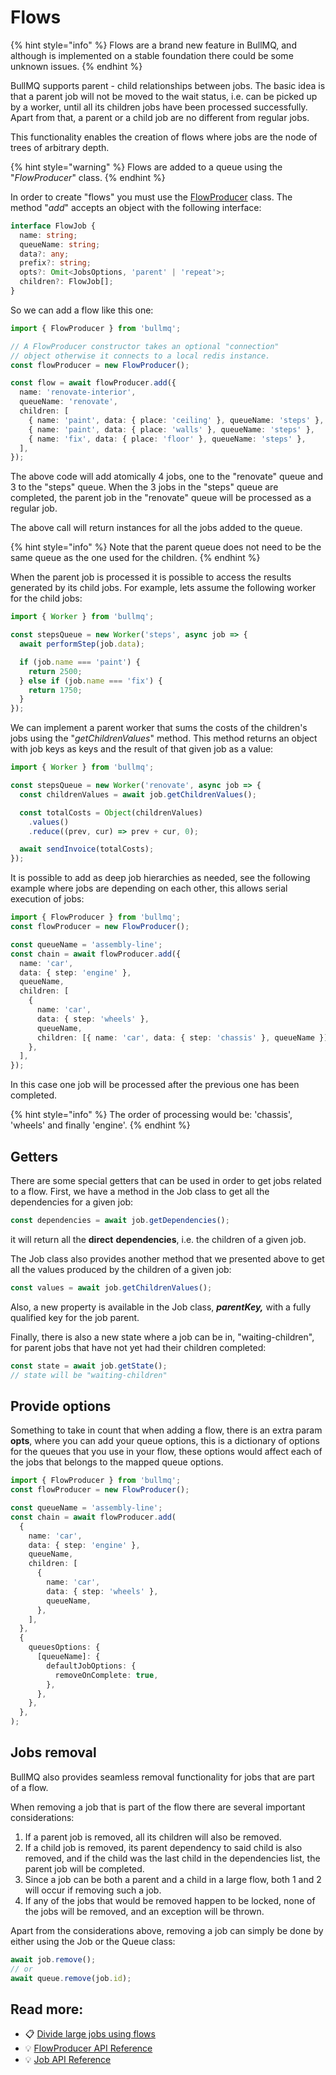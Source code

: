 # Flows

{% hint style="info" %}
Flows are a brand new feature in BullMQ, and although is implemented on a stable foundation there could be some unknown issues.
{% endhint %}

BullMQ supports parent - child relationships between jobs. The basic idea is that a parent job will not be moved to the wait status, i.e. can be picked up by a worker, until all its children jobs have been processed successfully. Apart from that, a parent or a child job are no different from regular jobs.

This functionality enables the creation of flows where jobs are the node of trees of arbitrary depth.

{% hint style="warning" %}
Flows are added to a queue using the "_FlowProducer_" class.
{% endhint %}

In order to create "flows" you must use the [FlowProducer](https://api.docs.bullmq.io/classes/FlowProducer.html) class. The method "_add_" accepts an object with the following interface:

```typescript
interface FlowJob {
  name: string;
  queueName: string;
  data?: any;
  prefix?: string;
  opts?: Omit<JobsOptions, 'parent' | 'repeat'>;
  children?: FlowJob[];
}
```

So we can add a flow like this one:

```typescript
import { FlowProducer } from 'bullmq';

// A FlowProducer constructor takes an optional "connection"
// object otherwise it connects to a local redis instance.
const flowProducer = new FlowProducer();

const flow = await flowProducer.add({
  name: 'renovate-interior',
  queueName: 'renovate',
  children: [
    { name: 'paint', data: { place: 'ceiling' }, queueName: 'steps' },
    { name: 'paint', data: { place: 'walls' }, queueName: 'steps' },
    { name: 'fix', data: { place: 'floor' }, queueName: 'steps' },
  ],
});
```

The above code will add atomically 4 jobs, one to the "renovate" queue and 3 to the "steps" queue. When the 3 jobs in the "steps" queue are completed, the parent job in the "renovate" queue will be processed as a regular job.

The above call will return instances for all the jobs added to the queue.

{% hint style="info" %}
Note that the parent queue does not need to be the same queue as the one used for the children.
{% endhint %}

When the parent job is processed it is possible to access the results generated by its child jobs. For example, lets assume the following worker for the child jobs:

```typescript
import { Worker } from 'bullmq';

const stepsQueue = new Worker('steps', async job => {
  await performStep(job.data);

  if (job.name === 'paint') {
    return 2500;
  } else if (job.name === 'fix') {
    return 1750;
  }
});
```

We can implement a parent worker that sums the costs of the children's jobs using the "_getChildrenValues_" method. This method returns an object with job keys as keys and the result of that given job as a value:

```typescript
import { Worker } from 'bullmq';

const stepsQueue = new Worker('renovate', async job => {
  const childrenValues = await job.getChildrenValues();

  const totalCosts = Object(childrenValues)
    .values()
    .reduce((prev, cur) => prev + cur, 0);

  await sendInvoice(totalCosts);
});
```

It is possible to add as deep job hierarchies as needed, see the following example where jobs are depending on each other, this allows serial execution of jobs:

```typescript
import { FlowProducer } from 'bullmq';
const flowProducer = new FlowProducer();

const queueName = 'assembly-line';
const chain = await flowProducer.add({
  name: 'car',
  data: { step: 'engine' },
  queueName,
  children: [
    {
      name: 'car',
      data: { step: 'wheels' },
      queueName,
      children: [{ name: 'car', data: { step: 'chassis' }, queueName }],
    },
  ],
});
```

In this case one job will be processed after the previous one has been completed.

{% hint style="info" %}
The order of processing would be: 'chassis', 'wheels' and finally 'engine'.
{% endhint %}

## Getters

There are some special getters that can be used in order to get jobs related to a flow. First, we have a method in the Job class to get all the dependencies for a given job:

```typescript
const dependencies = await job.getDependencies();
```

it will return all the **direct** **dependencies**, i.e. the children of a given job.

The Job class also provides another method that we presented above to get all the values produced by the children of a given job:

```typescript
const values = await job.getChildrenValues();
```

Also, a new property is available in the Job class, _**parentKey,**_ with a fully qualified key for the job parent.

Finally, there is also a new state where a job can be in, "waiting-children", for parent jobs that have not yet had their children completed:

```typescript
const state = await job.getState();
// state will be "waiting-children"
```

## Provide options

Something to take in count that when adding a flow, there is an extra param **opts**, where you can add your queue options, this is a dictionary of options for the queues that you use in your flow, these options would affect each of the jobs that belongs to the mapped queue options.

```typescript
import { FlowProducer } from 'bullmq';
const flowProducer = new FlowProducer();

const queueName = 'assembly-line';
const chain = await flowProducer.add(
  {
    name: 'car',
    data: { step: 'engine' },
    queueName,
    children: [
      {
        name: 'car',
        data: { step: 'wheels' },
        queueName,
      },
    ],
  },
  {
    queuesOptions: {
      [queueName]: {
        defaultJobOptions: {
          removeOnComplete: true,
        },
      },
    },
  },
);
```

## Jobs removal

BullMQ also provides seamless removal functionality for jobs that are part of a flow.

When removing a job that is part of the flow there are several important considerations:

1. If a parent job is removed, all its children will also be removed.
2. If a child job is removed, its parent dependency to said child is also removed, and if the child was the last child in the dependencies list, the parent job will be completed.
3. Since a job can be both a parent and a child in a large flow, both 1 and 2 will occur if removing such a job.
4. If any of the jobs that would be removed happen to be locked, none of the jobs will be removed, and an exception will be thrown.

Apart from the considerations above, removing a job can simply be done by either using the Job or the Queue class:

```typescript
await job.remove();
// or
await queue.remove(job.id);
```

## Read more:

* 📋 [Divide large jobs using flows](https://blog.taskforce.sh/splitting-heavy-jobs-using-bullmq-flows/)
* 💡 [FlowProducer API Reference](https://api.docs.bullmq.io/classes/FlowProducer.html)
* 💡 [Job API Reference](https://api.docs.bullmq.io/classes/Job.html)
